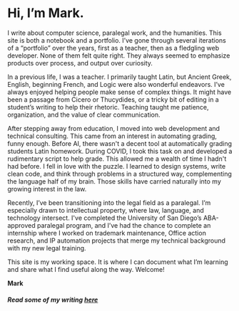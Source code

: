 # Hi, I’m Mark.  

I write about computer science, paralegal work, and the humanities. This site is both a notebook and a portfolio. I’ve gone through several iterations of a “portfolio” over the years, first as a teacher, then as a fledgling web developer. None of them felt quite right. They always seemed to emphasize products over process, and output over curiosity.  

In a previous life, I was a teacher. I primarily taught Latin, but Ancient Greek, English, beginning French, and Logic were also wonderful endeavors. I’ve always enjoyed helping people make sense of complex things. It might have been a passage from Cicero or Thucydides, or a tricky bit of editing in a student’s writing to help their rhetoric. Teaching taught me patience, organization, and the value of clear communication.  

After stepping away from education, I moved into web development and technical consulting. This came from an interest in automating grading, funny enough. Before AI, there wasn't a decent tool at automatically grading students Latin homework. During COVID, I took this task on and developed a rudimentary script to help grade. This allowed me a wealth of time I hadn't had before. I fell in love with the puzzle. I learned to design systems, write clean code, and think through problems in a structured way, complementing the language half of my brain. Those skills have carried naturally into my growing interest in the law.  

Recently, I’ve been transitioning into the legal field as a paralegal. I’m especially drawn to intellectual property, where law, language, and technology intersect. I've completed the University of San Diego’s ABA-approved paralegal program, and I’ve had the chance to complete an internship where I worked on trademark maintenance, Office action research, and IP automation projects that merge my technical background with my new legal training.  

This site is my working space. It is where I can document what I’m learning and share what I find useful along the way. Welcome!

**Mark**

#### *Read some of my writing [here](#/articles)*

